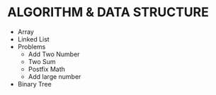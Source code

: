 # ALGORITHM & DATA STRUCTURE
- Array
- Linked List
- Problems
	- Add Two Number
	- Two Sum
	- Postfix Math
	- Add large number
- Binary Tree
